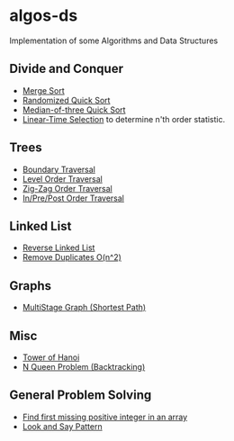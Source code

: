 # algos-ds
Implementation of some Algorithms and Data Structures

## Divide and Conquer
- [Merge Sort](https://github.com/Ayush-A/algos-ds/blob/master/divide-conquer/mergeSort.py)
- [Randomized Quick Sort](https://github.com/Ayush-A/algos-ds/blob/master/divide-conquer/quickSort.py)
- [Median-of-three Quick Sort](https://github.com/Ayush-A/algos-ds/blob/master/divide-conquer/threeMedianQuick.py)
- [Linear-Time Selection](https://github.com/ayushdata/algos-ds/blob/master/divide-conquer/linearTimeSelection.py) to determine n'th order statistic.

## Trees
- [Boundary Traversal](https://github.com/ayushdata/algos-ds/blob/master/trees/boundaryTree.c)
- [Level Order Traversal](https://github.com/ayushdata/algos-ds/blob/master/trees/levelorder.c)
- [Zig-Zag Order Traversal](https://github.com/ayushdata/algos-ds/blob/master/trees/zigzag.c)
- [In/Pre/Post Order Traversal](https://github.com/ayushdata/algos-ds/blob/master/trees/in_pre_post.c)

## Linked List
- [Reverse Linked List](https://github.com/ayushdata/algos-ds/blob/master/linkedlist/reversell.c)
- [Remove Duplicates O(n^2)](https://github.com/ayushdata/algos-ds/blob/master/linkedlist/rm_duplicates.cpp)

## Graphs
- [MultiStage Graph (Shortest Path)](https://github.com/ayushdata/algos-ds/blob/master/graphs/multistage.c)

## Misc
- [Tower of Hanoi](https://github.com/ayushdata/algos-ds/blob/master/misc/towerofhanoi.c)
- [N Queen Problem (Backtracking)](https://github.com/ayushdata/algos-ds/blob/master/misc/nqueens.c)

## General Problem Solving
- [Find first missing positive integer in an array](https://github.com/ayushdata/algos-ds/blob/master/probSolve/first_missing_positive.c)
- [Look and Say Pattern](https://github.com/ayushdata/algos-ds/blob/master/probSolve/look_and_say.c)
